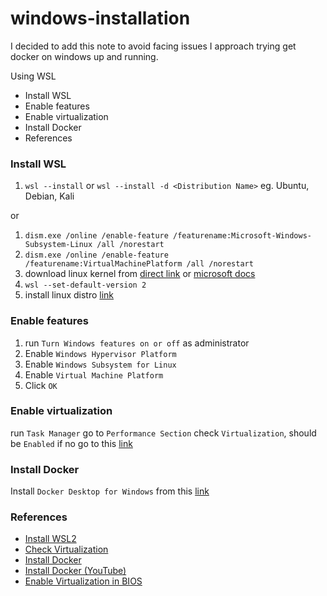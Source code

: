 # windows-installation
I decided to add this note to avoid facing issues I approach trying get docker on windows up and running.

Using WSL
* Install WSL
* Enable features
* Enable virtualization
* Install Docker
* References

### Install WSL
1. `wsl --install` or `wsl --install -d <Distribution Name>` eg. Ubuntu, Debian, Kali

or

1. `dism.exe /online /enable-feature /featurename:Microsoft-Windows-Subsystem-Linux /all /norestart`
2. `dism.exe /online /enable-feature /featurename:VirtualMachinePlatform /all /norestart`
3. download linux kernel from [direct link](https://wslstorestorage.blob.core.windows.net/wslblob/wsl_update_x64.msi) or [microsoft docs](https://docs.microsoft.com/en-us/windows/wsl/install-win10#step-4---download-the-linux-kernel-update-package)
4. `wsl --set-default-version 2`
5. install linux distro [link](https://docs.microsoft.com/en-us/windows/wsl/install-win10#step-6---install-your-linux-distribution-of-choice)

### Enable features
1. run `Turn Windows features on or off` as administrator
2. Enable `Windows Hypervisor Platform`
3. Enable `Windows Subsystem for Linux`
4. Enable `Virtual Machine Platform`
5. Click `OK`

### Enable virtualization
run `Task Manager`
go to `Performance Section`
check `Virtualization`, should be `Enabled`
if no go to this [link](https://www.minitool.com/news/enable-virtualization-windows-10.html#:~:text=Enable%20Virtualization%20Windows%2010%20in%20BIOS%201%20Power,that%2C%20save%20the%20changes%20and%20reboot%20your%20computer.)

### Install Docker
Install `Docker Desktop for Windows` from this [link](https://docs.docker.com/docker-for-windows/install/)

### References
* [Install WSL2](https://docs.microsoft.com/en-us/windows/wsl/install-win10)
* [Check Virtualization](https://docs.docker.com/docker-for-windows/troubleshoot/#virtualization-must-be-enabled)
* [Install Docker](https://docs.docker.com/docker-for-windows/install/)
* [Install Docker (YouTube)](https://www.youtube.com/watch?v=5RQbdMn04Oc&t=31s)
* [Enable Virtualization in BIOS](https://www.minitool.com/news/enable-virtualization-windows-10.html)
